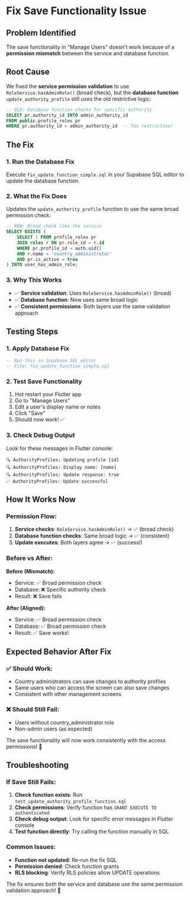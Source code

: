 # Fix Save Functionality Issue

## Problem Identified
The save functionality in "Manage Users" doesn't work because of a **permission mismatch** between the service and database function.

## Root Cause
We fixed the **service permission validation** to use `RoleService.hasAdminRole()` (broad check), but the **database function** `update_authority_profile` still uses the old restrictive logic:

```sql
-- OLD: Database function checks for specific authority
SELECT pr.authority_id INTO admin_authority_id
FROM public.profile_roles pr
WHERE pr.authority_id = admin_authority_id  -- Too restrictive!
```

## The Fix

### 1. **Run the Database Fix**
Execute `fix_update_function_simple.sql` in your Supabase SQL editor to update the database function.

### 2. **What the Fix Does**
Updates the `update_authority_profile` function to use the same broad permission check:

```sql
-- NEW: Broad check like the service
SELECT EXISTS (
    SELECT 1 FROM profile_roles pr
    JOIN roles r ON pr.role_id = r.id
    WHERE pr.profile_id = auth.uid()
    AND r.name = 'country_administrator'
    AND pr.is_active = true
) INTO user_has_admin_role;
```

### 3. **Why This Works**
- ✅ **Service validation**: Uses `RoleService.hasAdminRole()` (broad)
- ✅ **Database function**: Now uses same broad logic
- ✅ **Consistent permissions**: Both layers use the same validation approach

## Testing Steps

### 1. **Apply Database Fix**
```sql
-- Run this in Supabase SQL editor
-- File: fix_update_function_simple.sql
```

### 2. **Test Save Functionality**
1. Hot restart your Flutter app
2. Go to "Manage Users"
3. Edit a user's display name or notes
4. Click "Save"
5. Should now work! ✅

### 3. **Check Debug Output**
Look for these messages in Flutter console:
```
🔍 AuthorityProfiles: Updating profile [id]
🔍 AuthorityProfiles: Display name: [name]
🔍 AuthorityProfiles: Update response: true
✅ AuthorityProfiles: Update successful
```

## How It Works Now

### **Permission Flow:**
1. **Service checks**: `RoleService.hasAdminRole()` → ✅ (broad check)
2. **Database function checks**: Same broad logic → ✅ (consistent)
3. **Update executes**: Both layers agree → ✅ (success!)

### **Before vs After:**

**Before (Mismatch):**
- Service: ✅ Broad permission check
- Database: ❌ Specific authority check
- Result: ❌ Save fails

**After (Aligned):**
- Service: ✅ Broad permission check  
- Database: ✅ Broad permission check
- Result: ✅ Save works!

## Expected Behavior After Fix

### ✅ **Should Work:**
- Country administrators can save changes to authority profiles
- Same users who can access the screen can also save changes
- Consistent with other management screens

### ❌ **Should Still Fail:**
- Users without country_administrator role
- Non-admin users (as expected)

The save functionality will now work consistently with the access permissions! 🎉

## Troubleshooting

### If Save Still Fails:
1. **Check function exists**: Run `test_update_authority_profile_function.sql`
2. **Check permissions**: Verify function has `GRANT EXECUTE TO authenticated`
3. **Check debug output**: Look for specific error messages in Flutter console
4. **Test function directly**: Try calling the function manually in SQL

### Common Issues:
- **Function not updated**: Re-run the fix SQL
- **Permission denied**: Check function grants
- **RLS blocking**: Verify RLS policies allow UPDATE operations

The fix ensures both the service and database use the same permission validation approach! 🚀